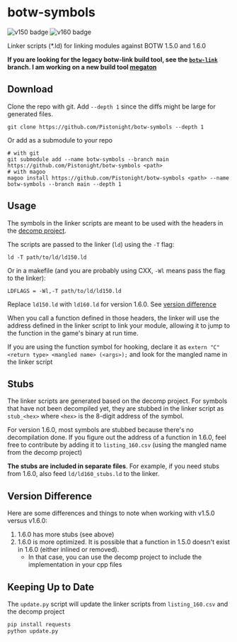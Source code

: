 # botw-symbols
![v150 badge](https://img.shields.io/endpoint?url=https://raw.githubusercontent.com/Pistonight/botw-symbols/main/badges/150.json)
![v160 badge](https://img.shields.io/endpoint?url=https://raw.githubusercontent.com/Pistonight/botw-symbols/main/badges/160.json)

Linker scripts (*.ld) for linking modules against BOTW 1.5.0 and 1.6.0

**If you are looking for the legacy botw-link build tool, see the [`botw-link`](https://github.com/Pistonight/botw-symbols/tree/botw-link) branch.
I am working on a new build tool [megaton](https://github.com/Pistonight/megaton)**

## Download
Clone the repo with git. Add `--depth 1` since the diffs might be large for generated files.
```
git clone https://github.com/Pistonight/botw-symbols --depth 1
```
Or add as a submodule to your repo
```
# with git
git submodule add --name botw-symbols --branch main https://github.com/Pistonight/botw-symbols <path>
# with magoo
magoo install https://github.com/Pistonight/botw-symbols <path> --name botw-symbols --branch main --depth 1
```

## Usage
The symbols in the linker scripts are meant to be used with the headers in the [decomp project](https://github.com/zeldaret/botw).

The scripts are passed to the linker (`ld`) using the `-T` flag:
```
ld -T path/to/ld/ld150.ld
```
Or in a makefile (and you are probably using CXX, `-Wl` means pass the flag to the linker):
```
LDFLAGS = -Wl,-T path/to/ld/ld150.ld
```
Replace `ld150.ld` with `ld160.ld` for version 1.6.0. See [version difference](#version-difference)

When you call a function defined in those headers, the linker will use the address defined in the linker script to link your module, allowing it to jump to the function
in the game's binary at run time.

If you are using the function symbol for hooking, declare it as `extern "C" <return type> <mangled name> (<args>);`
and look for the mangled name in the linker script

## Stubs
The linker scripts are generated based on the decomp project. For symbols that have not been decompiled yet, they are stubbed in the linker script
as `stub_<hex>` where `<hex>` is the 8-digit address of the symbol.

For version 1.6.0, most symbols are stubbed because there's no decompilation done. If you figure out the address of a function in 1.6.0, feel free to
contribute by adding it to `listing_160.csv` (using the mangled name from the decomp project)

**The stubs are included in separate files**. For example, if you need stubs from 1.6.0, also feed `ld/ld160_stubs.ld` to the linker.

## Version Difference
Here are some differences and things to note when working with v1.5.0 versus v1.6.0:
1. 1.6.0 has more stubs (see above)
2. 1.6.0 is more optimized. It is possible that a function in 1.5.0 doesn't exist in 1.6.0 (either inlined or removed).
   - In that case, you can use the decomp project to include the implementation in your cpp files

## Keeping Up to Date
The `update.py` script will update the linker scripts from `listing_160.csv` and the decomp project
```bash
pip install requests
python update.py
```
